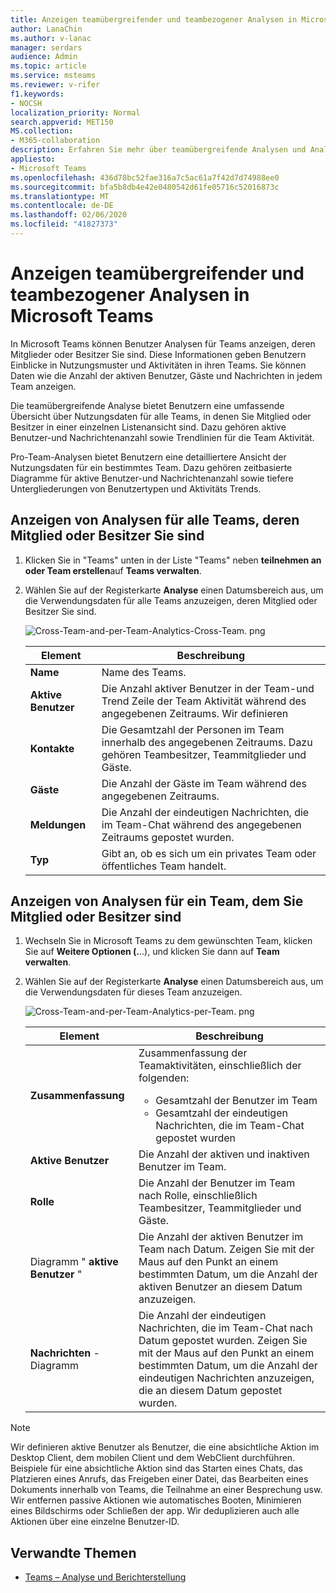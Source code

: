 ```yaml
---
title: Anzeigen teamübergreifender und teambezogener Analysen in Microsoft Teams
author: LanaChin
ms.author: v-lanac
manager: serdars
audience: Admin
ms.topic: article
ms.service: msteams
ms.reviewer: v-rifer
f1.keywords:
- NOCSH
localization_priority: Normal
search.appverid: MET150
MS.collection:
- M365-collaboration
description: Erfahren Sie mehr über teamübergreifende Analysen und Analyseteams in Teams, in denen Benutzer Nutzungsdaten für Teams anzeigen können, denen Sie angehören.
appliesto:
- Microsoft Teams
ms.openlocfilehash: 436d78bc52fae316a7c5ac61a7f42d7d74988ee0
ms.sourcegitcommit: bfa5b8db4e42e0480542d61fe05716c52016873c
ms.translationtype: MT
ms.contentlocale: de-DE
ms.lasthandoff: 02/06/2020
ms.locfileid: "41827373"
---
```

# <a name="view-cross-team-and-per-team-analytics-in-teams"></a>Anzeigen teamübergreifender und teambezogener Analysen in Microsoft Teams

In Microsoft Teams können Benutzer Analysen für Teams anzeigen, deren Mitglieder oder Besitzer Sie sind. Diese Informationen geben Benutzern Einblicke in Nutzungsmuster und Aktivitäten in ihren Teams. Sie können Daten wie die Anzahl der aktiven Benutzer, Gäste und Nachrichten in jedem Team anzeigen.

Die teamübergreifende Analyse bietet Benutzern eine umfassende Übersicht über Nutzungsdaten für alle Teams, in denen Sie Mitglied oder Besitzer in einer einzelnen Listenansicht sind. Dazu gehören aktive Benutzer-und Nachrichtenanzahl sowie Trendlinien für die Team Aktivität.  

Pro-Team-Analysen bietet Benutzern eine detailliertere Ansicht der Nutzungsdaten für ein bestimmtes Team. Dazu gehören zeitbasierte Diagramme für aktive Benutzer-und Nachrichtenanzahl sowie tiefere Untergliederungen von Benutzertypen und Aktivitäts Trends.

## <a name="view-analytics-for-all-teams-that-youre-a-member-or-owner-of"></a>Anzeigen von Analysen für alle Teams, deren Mitglied oder Besitzer Sie sind

1. Klicken Sie in "Teams" unten in der Liste "Teams" neben **teilnehmen an oder Team erstellen**auf **Teams verwalten**.
2. Wählen Sie auf der Registerkarte **Analyse** einen Datumsbereich aus, um die Verwendungsdaten für alle Teams anzuzeigen, deren Mitglied oder Besitzer Sie sind.

    ![Cross-Team-and-per-Team-Analytics-Cross-Team. png](../media/cross-team-and-per-team-analytics-cross-team.png)

    |Element |Beschreibung  |
    |--------|-------------|
    |**Name**   |Name des Teams. |
    |**Aktive Benutzer**   |Die Anzahl aktiver Benutzer in der Team-und Trend Zeile der Team Aktivität während des angegebenen Zeitraums. Wir definieren 
    |**Kontakte**   |Die Gesamtzahl der Personen im Team innerhalb des angegebenen Zeitraums. Dazu gehören Teambesitzer, Teammitglieder und Gäste.|
    |**Gäste**   |Die Anzahl der Gäste im Team während des angegebenen Zeitraums. |
    |**Meldungen**   |Die Anzahl der eindeutigen Nachrichten, die im Team-Chat während des angegebenen Zeitraums gepostet wurden. |
    |**Typ**   |Gibt an, ob es sich um ein privates Team oder öffentliches Team handelt.|

## <a name="view-analytics-for-a-team-that-youre-a-member-or-owner-of"></a>Anzeigen von Analysen für ein Team, dem Sie Mitglied oder Besitzer sind

1. Wechseln Sie in Microsoft Teams zu dem gewünschten Team, klicken Sie auf **Weitere Optionen (.**..), und klicken Sie dann auf **Team verwalten**.  
2. Wählen Sie auf der Registerkarte **Analyse** einen Datumsbereich aus, um die Verwendungsdaten für dieses Team anzuzeigen.  

    ![Cross-Team-and-per-Team-Analytics-per-Team. png](../media/cross-team-and-per-team-analytics-per-team.png)

    |Element |Beschreibung  |
    |--------|-------------|
    |**Zusammenfassung**   |Zusammenfassung der Teamaktivitäten, einschließlich der folgenden:<ul><li>Gesamtzahl der Benutzer im Team</li> <li> Gesamtzahl der eindeutigen Nachrichten, die im Team-Chat gepostet wurden </li> </ul> |
    |**Aktive Benutzer**   |Die Anzahl der aktiven und inaktiven Benutzer im Team.|
    |**Rolle**   |Die Anzahl der Benutzer im Team nach Rolle, einschließlich Teambesitzer, Teammitglieder und Gäste.|
    |Diagramm " **aktive Benutzer** "  |Die Anzahl der aktiven Benutzer im Team nach Datum. Zeigen Sie mit der Maus auf den Punkt an einem bestimmten Datum, um die Anzahl der aktiven Benutzer an diesem Datum anzuzeigen.|
    |**Nachrichten** -Diagramm  |Die Anzahl der eindeutigen Nachrichten, die im Team-Chat nach Datum gepostet wurden. Zeigen Sie mit der Maus auf den Punkt an einem bestimmten Datum, um die Anzahl der eindeutigen Nachrichten anzuzeigen, die an diesem Datum gepostet wurden.|
    
> [!NOTE]
> Wir definieren aktive Benutzer als Benutzer, die eine absichtliche Aktion im Desktop Client, dem mobilen Client und dem WebClient durchführen. Beispiele für eine absichtliche Aktion sind das Starten eines Chats, das Platzieren eines Anrufs, das Freigeben einer Datei, das Bearbeiten eines Dokuments innerhalb von Teams, die Teilnahme an einer Besprechung usw. Wir entfernen passive Aktionen wie automatisches Booten, Minimieren eines Bildschirms oder Schließen der app. Wir deduplizieren auch alle Aktionen über eine einzelne Benutzer-ID.

## <a name="related-topics"></a>Verwandte Themen

- [Teams – Analyse und Berichterstellung](teams-reporting-reference.md)
